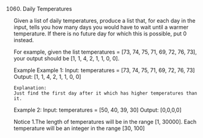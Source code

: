 1060. Daily Temperatures

Given a list of daily temperatures, produce a list that, for each day in the input, tells you how many days you would have to wait until a warmer temperature. If there is no future day for which this is possible, put 0 instead.

For example, given the list temperatures = [73, 74, 75, 71, 69, 72, 76, 73], your output should be [1, 1, 4, 2, 1, 1, 0, 0].

Example
Example 1:
	Input:  temperatures = [73, 74, 75, 71, 69, 72, 76, 73]
	Output:  [1, 1, 4, 2, 1, 1, 0, 0]
	
	Explanation:
	Just find the first day after it which has higher temperatures than it.

	
Example 2:
	Input: temperatures = [50, 40, 39, 30]
	Output:  [0,0,0,0]
	
Notice
1.The length of temperatures will be in the range [1, 30000]. Each temperature will be an integer in the range [30, 100]

